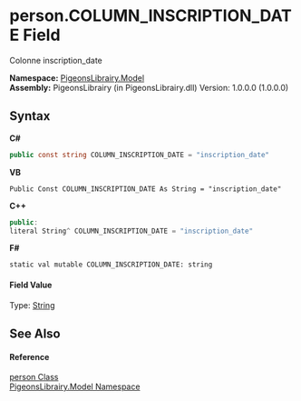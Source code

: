 # person.COLUMN_INSCRIPTION_DATE Field
 

Colonne inscription_date

**Namespace:**&nbsp;<a href="740f9e4a-e251-715e-60bf-e906871d97b4">PigeonsLibrairy.Model</a><br />**Assembly:**&nbsp;PigeonsLibrairy (in PigeonsLibrairy.dll) Version: 1.0.0.0 (1.0.0.0)

## Syntax

**C#**<br />
``` C#
public const string COLUMN_INSCRIPTION_DATE = "inscription_date"
```

**VB**<br />
``` VB
Public Const COLUMN_INSCRIPTION_DATE As String = "inscription_date"
```

**C++**<br />
``` C++
public:
literal String^ COLUMN_INSCRIPTION_DATE = "inscription_date"
```

**F#**<br />
``` F#
static val mutable COLUMN_INSCRIPTION_DATE: string
```


#### Field Value
Type: <a href="http://msdn2.microsoft.com/en-us/library/s1wwdcbf" target="_blank">String</a>

## See Also


#### Reference
<a href="a9ed19a7-a394-5e30-cca4-a3883320ea27">person Class</a><br /><a href="740f9e4a-e251-715e-60bf-e906871d97b4">PigeonsLibrairy.Model Namespace</a><br />